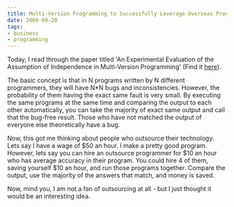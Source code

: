 ```yaml
---
title: Multi-Version Programming to Successfully Leverage Overseas Programming
date: 2009-09-20
tags:
- business
- programming
---
```

Today, I read through the paper titled 'An Experimental Evaluation of the Assumption of Independence in Multi-Version Programming' (Find it [here](http://sunnyday.mit.edu/papers/nver-tse.pdf)).

<!--more-->

The basic concept is that in N programs written by N different programmers, they will have N*N bugs and inconsistencies.  However, the probability of them having the exact same fault is very small.  By executing the same programs at the same time and comparing the output to each other automatically, you can take the majority of exact same output and call that the bug-free result.  Those who have not matched the output of everyone else theoretically have a bug.

Now, this got me thinking about people who outsource their technology.  Lets say I have a wage of $50 an hour.  I make a pretty good program.  However, lets say you can hire an outsource programmer for $10 an hour who has average accuracy in their program.  You could hire 4 of them, saving yourself $10 an hour, and run those programs together.  Compare the output, use the majority of the answers that match, and money is saved.

Now, mind you, I am not a fan of outsourcing at all - but I just thought it would be an interesting idea.
